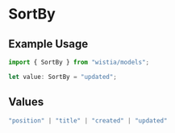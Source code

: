 # SortBy

## Example Usage

```typescript
import { SortBy } from "wistia/models";

let value: SortBy = "updated";
```

## Values

```typescript
"position" | "title" | "created" | "updated"
```